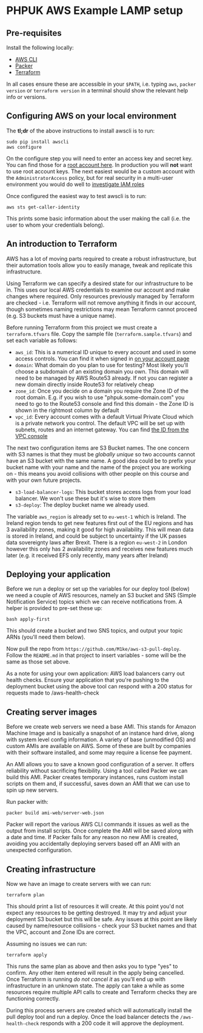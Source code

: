 # PHPUK AWS Example LAMP setup

## Pre-requisites

Install the following locally:

* [AWS CLI](https://docs.aws.amazon.com/cli/latest/userguide/cli-chap-install.html#install-tool-pip)
* [Packer](https://www.packer.io/intro/getting-started/install.html#precompiled-binaries)
* [Terraform](https://learn.hashicorp.com/terraform/getting-started/install.html)

In all cases ensure these are accessible in your `$PATH`, i.e. typing `aws`, `packer version` or `terraform version` in a terminal should show the relevant help info or versions.

## Configuring AWS on your local environment

The **tl;dr** of the above instructions to install awscli is to run:

```
sudo pip install awscli
aws configure
```

On the configure step you will need to enter an access key and secret key. You can find those for a [root account here](https://console.aws.amazon.com/iam/home). In production you will **not** want to use root account keys. The next easiest would be a custom account with the `AdministratorAccess` policy, but for real security in a multi-user environment you would do well to [investigate IAM roles](https://docs.aws.amazon.com/IAM/latest/UserGuide/id_roles.html)

Once configured the easiest way to test awscli is to run:

```
aws sts get-caller-identity
```

This prints some basic information about the user making the call (i.e. the user to whom your credentials belong).

## An introduction to Terraform

AWS has a lot of moving parts required to create a robust infrastructure, but their automation tools allow you to easily manage, tweak and replicate this infrastructure.

Using Terraform we can specify a desired state for our infrastructure to be in. This uses our local AWS credentials to examine our account and make changes where required. Only resources previously managed by Terraform are checked - i.e. Terraform will not remove anything it finds in our account, though sometimes naming restrictions may mean Terraform cannot proceed (e.g. S3 buckets must have a unique name).

Before running Terraform from this project we must create a `terraform.tfvars` file. Copy the sample file (`terraform.sample.tfvars`) and set each variable as follows:

* `aws_id`: This is a numerical ID unique to every account and used in some access controls. You can find it when signed in [on your account page](https://console.aws.amazon.com/billing/home?#/account)
* `domain`: What domain do you plan to use for testing? Most likely you'll choose a subdomain of an existing domain you own. This domain will need to be managed by AWS Route53 already. If not you can register a new domain directly inside Route53 for relatively cheap
* `zone_id`: Once you decide on a domain you require the Zone ID of the root domain. E.g. if you wish to use "phpuk.some-domain.com" you need to go to the Route53 console and find this domain - the Zone ID is shown in the rightmost column by default
* `vpc_id`: Every account comes with a default Virtual Private Cloud which is a private network you control. The default VPC will be set up with subnets, routes and an internet gateway. You can find [the ID from the VPC console](https://eu-west-1.console.aws.amazon.com/vpc/home?region=eu-west-1#vpcs:sort=VpcId)

The next two configuration items are S3 Bucket names. The one concern with S3 names is that they must be _globally unique_ so two accounts cannot have an S3 bucket with the same name. A good idea could be to prefix your bucket name with your name and the name of the project you are working on - this means you avoid collisions with other people on this course and with your own future projects.

* `s3-load-balancer-logs`: This bucket stores access logs from your load balancer. We won't use these but it's wise to store them
* `s3-deploy`: The deploy bucket name we already used.

The variable `aws_region` is already set to `eu-west-1` which is Ireland. The Ireland region tends to get new features first out of the EU regions and has 3 availability zones, making it good for high availability. This will mean data is stored in Ireland, and could be subject to uncertainty if the UK passes data sovereignty laws after Brexit. There is a region `eu-west-2` in London however this only has 2 availability zones and receives new features much later (e.g. it received EFS only recently, many years after Ireland)

## Deploying your application

Before we run a deploy or set up the variables for our deploy tool (below) we need a couple of AWS resources, namely an S3 bucket and SNS (Simple Notification Service) topics which we can receive notifications from. A helper is provided to pre-set these up:

```
bash apply-first
```

This should create a bucket and two SNS topics, and output your topic ARNs (you'll need them below).

Now pull the repo from `https://github.com/M1ke/aws-s3-pull-deploy`. Follow the `README.md` in that project to insert variables - some will be the same as those set above.

As a note for using your own application: AWS load balancers carry out health checks. Ensure your application that you're pushing to the deployment bucket using the above tool can respond with a 200 status for requests made to /aws-health-check

## Creating server images

Before we create web servers we need a base AMI. This stands for Amazon Machine Image and is basically a snapshot of an instance hard drive, along with system level config information. A variety of base (unmodified OS) and custom AMIs are available on AWS. Some of these are built by companies with their software installed, and some may require a license fee payment.

An AMI allows you to save a known good configuration of a server. It offers reliability without sacrificing flexibility. Using a tool called Packer we can build this AMI. Packer creates temporary instances, runs custom install scripts on them and, if successful, saves down an AMI that we can use to spin up new servers.

Run packer with:

```
packer build ami-web/server-web.json
```

Packer will report the various AWS CLI commands it issues as well as the output from install scripts. Once complete the AMI will be saved along with a date and time. If Packer fails for any reason no new AMI is created, avoiding you accidentally deploying servers based off an AMI with an unexpected configuration.

## Creating infrastructure

Now we have an image to create servers with we can run:

```
terraform plan
```

This should print a list of resources it will create. At this point you'd not expect any resources to be getting destroyed. It may try and adjust your deployment S3 bucket but this will be safe. Any issues at this point are likely caused by name/resource collisions - check your S3 bucket names and that the VPC, account and Zone IDs are correct.

Assuming no issues we can run:

```
terraform apply
```

This runs the same plan as above and then asks you to type "yes" to confirm. Any other item entered will result in the apply being cancelled. Once Terraform is running _do not cancel it_ as you'll end up with infrastructure in an unknown state. The apply can take a while as some resources require multiple API calls to create and Terraform checks they are functioning correctly.

During this process servers are created which will automatically install the pull deploy tool and run a deploy. Once the load balancer detects the `/aws-health-check` responds with a 200 code it will approve the deployment.
